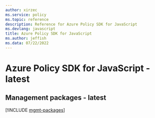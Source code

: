 ```yaml
---
author: xirzec
ms.service: policy
ms.topic: reference
description: Reference for Azure Policy SDK for JavaScript
ms.devlang: javascript
title: Azure Policy SDK for JavaScript
ms.author: jeffish
ms.data: 07/22/2022
---
```

# Azure Policy SDK for JavaScript - latest

## Management packages - latest
[!INCLUDE [mgmt-packages](policy-mgmt-index.md)]